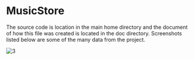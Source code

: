 # MusicStore
The source code is location in the main home directory and the document of how this file was created is located in the doc directory. Screenshots listed below are some of the many data from the project.

![3](https://user-images.githubusercontent.com/43653409/127758552-c9485883-7e20-4d63-aa0a-63a90deb9d18.jpg)

